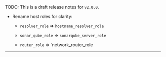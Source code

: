 
TODO: This is a draft release notes for `v2.0.0`.

*   Rename host roles for clarity:

    *   `resolver_role` => `hostname_resolver_role`

    *   `sonar_qube_role` => `sonarqube_server_role`

    *   `router_role` => `network_router_role

---

